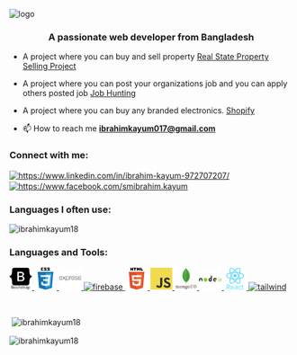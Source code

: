 ![logo](https://github.com/ibrahimkayum18/ibrahimkayum18/blob/main/Blue%20Pink%20Gradient%20Fashion%20Banner.png)

<h3 align="center">A passionate web developer from Bangladesh</h3>


- A project where you can buy and sell property [Real State Property Selling Project](https://final-assignment-136ef.web.app/)

- A project where you can post your organizations job and you can apply others posted job [Job Hunting](https://keen-stage.surge.sh/)

- A project where you can buy any branded electronics. [Shopify](https://internal-car.surge.sh/)

- 📫 How to reach me **ibrahimkayum017@gmail.com**

<h3 align="left">Connect with me:</h3>
<p align="left">
<a href="https://linkedin.com/in/https://www.linkedin.com/in/ibrahim-kayum-972707207/" target="blank"><img align="center" src="https://raw.githubusercontent.com/rahuldkjain/github-profile-readme-generator/master/src/images/icons/Social/linked-in-alt.svg" alt="https://www.linkedin.com/in/ibrahim-kayum-972707207/" height="30" width="40" /></a>
<a href="https://fb.com/https://www.facebook.com/smibrahim.kayum" target="blank"><img align="center" src="https://raw.githubusercontent.com/rahuldkjain/github-profile-readme-generator/master/src/images/icons/Social/facebook.svg" alt="https://www.facebook.com/smibrahim.kayum" height="30" width="40" /></a>
</p>
<h3 align="left">Languages I often use:</h3>
<p><img align="left" src="https://github-readme-stats.vercel.app/api/top-langs?username=ibrahimkayum18&show_icons=true&locale=en&layout=compact" alt="ibrahimkayum18" /></p>
<br />
<h3 align="left">Languages and Tools:</h3>
<p align="left"> <a href="https://getbootstrap.com" target="_blank" rel="noreferrer"> <img src="https://raw.githubusercontent.com/devicons/devicon/master/icons/bootstrap/bootstrap-plain-wordmark.svg" alt="bootstrap" width="40" height="40"/> </a> <a href="https://www.w3schools.com/css/" target="_blank" rel="noreferrer"> <img src="https://raw.githubusercontent.com/devicons/devicon/master/icons/css3/css3-original-wordmark.svg" alt="css3" width="40" height="40"/> </a> <a href="https://expressjs.com" target="_blank" rel="noreferrer"> <img src="https://raw.githubusercontent.com/devicons/devicon/master/icons/express/express-original-wordmark.svg" alt="express" width="40" height="40"/> </a> <a href="https://firebase.google.com/" target="_blank" rel="noreferrer"> <img src="https://www.vectorlogo.zone/logos/firebase/firebase-icon.svg" alt="firebase" width="40" height="40"/> </a> <a href="https://www.w3.org/html/" target="_blank" rel="noreferrer"> <img src="https://raw.githubusercontent.com/devicons/devicon/master/icons/html5/html5-original-wordmark.svg" alt="html5" width="40" height="40"/> </a> <a href="https://developer.mozilla.org/en-US/docs/Web/JavaScript" target="_blank" rel="noreferrer"> <img src="https://raw.githubusercontent.com/devicons/devicon/master/icons/javascript/javascript-original.svg" alt="javascript" width="40" height="40"/> </a> <a href="https://www.mongodb.com/" target="_blank" rel="noreferrer"> <img src="https://raw.githubusercontent.com/devicons/devicon/master/icons/mongodb/mongodb-original-wordmark.svg" alt="mongodb" width="40" height="40"/> </a> <a href="https://nodejs.org" target="_blank" rel="noreferrer"> <img src="https://raw.githubusercontent.com/devicons/devicon/master/icons/nodejs/nodejs-original-wordmark.svg" alt="nodejs" width="40" height="40"/> </a> <a href="https://reactjs.org/" target="_blank" rel="noreferrer"> <img src="https://raw.githubusercontent.com/devicons/devicon/master/icons/react/react-original-wordmark.svg" alt="react" width="40" height="40"/> </a> <a href="https://tailwindcss.com/" target="_blank" rel="noreferrer"> <img src="https://www.vectorlogo.zone/logos/tailwindcss/tailwindcss-icon.svg" alt="tailwind" width="40" height="40"/> </a> </p>

<br />

<p>&nbsp;<img align="center" src="https://github-readme-stats.vercel.app/api?username=ibrahimkayum18&show_icons=true&locale=en" alt="ibrahimkayum18" /></p>

<p><img align="center" src="https://github-readme-streak-stats.herokuapp.com/?user=ibrahimkayum18&" alt="ibrahimkayum18" /></p>
